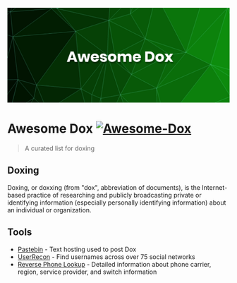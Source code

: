 
![Awesome-dox](banner.png)
# Awesome Dox [![Awesome-Dox](https://awesome.re/badge.svg)](https://awesome.re)
> A curated list for doxing

## Doxing

Doxing, or doxxing (from "dox", abbreviation of documents), is the Internet-based practice of researching and publicly broadcasting private or identifying information (especially personally identifying information) about an individual or organization.

## Tools

* [Pastebin](https://pastebin.com) - Text hosting used to post Dox
* [UserRecon](https://github.com/thelinuxchoice/userrecon) - Find usernames across over 75 social networks
* [Reverse Phone Lookup](https://www.reversephonelookup.com) - Detailed information about phone carrier, region, service provider, and switch information
